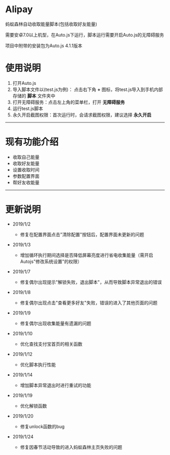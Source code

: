 # Alipay
蚂蚁森林自动收取能量脚本(包括收取好友能量)

需要安卓7.0以上机型，在Auto.js下运行，脚本运行需要开启Auto.js的无障碍服务

项目中附带的安装包为Auto.js 4.1.1版本
# 使用说明
1. 打开Auto.js
2. 导入脚本文件以(test.js为例)：
点击右下角 **+** 图标，将test.js导入到手机内部存储的 **脚本** 文件夹中
3. 打开无障碍服务：点击左上角的菜单栏，打开 **无障碍服务**
4. 运行test.js脚本
5. 永久开启截图权限：首次运行时，会请求截图权限，建议选择 **永久开启**
---
# 现有功能介绍
- 收取自己能量
- 收取好友能量
- 设置收取时间
- 参数配置界面
- 帮好友收能量
---
# 更新说明
- 2019/1/2 
    - 修复在配置界面点击"清除配置"按钮后，配置界面未更新的问题

- 2019/1/3
    - 增加循环执行期间选择是否降低屏幕亮度进行省电收集能量（需开启Autojs"修改系统设置"的权限）

- 2019/1/7
    - 修复偶尔出现提示"解锁失败，退出脚本"，从而导致脚本异常退出的错误

- 2019/1/8
    - 修复偶尔出现点击"查看更多好友"失败，错误的进入了其他页面的问题

- 2019/1/9
    - 修复偶尔出现收集能量有遗漏的问题

- 2019/1/10
    - 优化查找支付宝首页的相关函数

- 2019/1/12
    - 优化脚本执行性能

- 2019/1/14
    - 增加脚本异常退出时进行重试的功能

- 2019/1/19
    - 优化解锁函数
    
- 2019/1/20
    - 修复unlock函数的bug

- 2019/1/24
    - 修复因春节活动导致的进入蚂蚁森林主页失败的问题